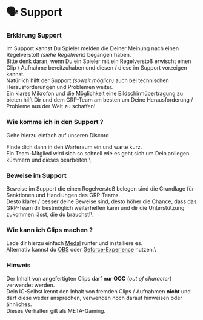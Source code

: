 # 🗣 Support

### Erklärung Support <a href="#0-toc-title" id="0-toc-title"></a>

Im Support kannst Du Spieler melden die Deiner Meinung nach einen Regelverstoß _(siehe Regelwerk)_ begangen haben.\
Bitte denk daran, wenn Du ein Spieler mit ein Regelverstoß erwischt einen Clip / Aufnahme bereitzuhaben und diesen / diese im Support vorzeigen kannst.\
Natürlich hilft der Support _(soweit möglich)_ auch bei technischen Herausforderungen und Problemen weiter.\
Ein klares Mikrofon und die Möglichkeit eine Bildschirmübertragung zu bieten hilft Dir und dem GRP-Team am besten um Deine Herausforderung / Probleme aus der Welt zu schaffen!

### Wie komme ich in den Support ? <a href="#1-toc-title" id="1-toc-title"></a>

Gehe hierzu einfach auf unseren Discord

Finde dich dann in den Warteraum ein und warte kurz.\
Ein Team-Mitglied wird sich so schnell wie es geht sich um Dein anliegen kümmern und dieses bearbeiten.\\

### Beweise im Support <a href="#2-toc-title" id="2-toc-title"></a>

Beweise im Support die einen Regelverstoß belegen sind die Grundlage für Sanktionen und Handlungen des GRP-Teams.\
Desto klarer / besser deine Beweise sind, desto höher die Chance, dass das GRP-Team dir bestmöglich weiterhelfen kann und dir die Unterstützung zukommen lässt, die du brauchst!\\

### Wie kann ich Clips machen ? <a href="#3-toc-title" id="3-toc-title"></a>

Lade dir hierzu einfach [Medal](https://medal.tv/de) runter und installiere es.\
Alternativ kannst du [OBS](https://obsproject.com/de/download) oder [Geforce-Experience](https://www.nvidia.com/de-de/geforce/geforce-experience/) nutzen.\\

### Hinweis <a href="#4-toc-title" id="4-toc-title"></a>

Der Inhalt von angefertigten Clips darf **nur OOC** (_out of character_) verwendet werden.\
Dein IC-Selbst kennt den Inhalt von fremden Clips / Aufnahmen **nicht** und darf diese weder ansprechen, verwenden noch darauf hinweisen oder ähnliches.\
Dieses Verhalten gilt als META-Gaming.
